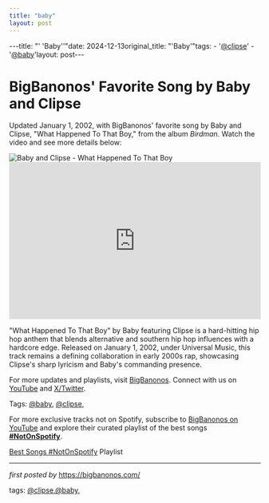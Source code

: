 ```yaml
---
title: "baby"
layout: post
---
```

---title: "' 'Baby''"date: 2024-12-13original_title: "'Baby'"tags:  - '[@clipse](/tags/clipse/)'  - '[@baby](/tags/baby/)'layout: post---<!-- Post Title --><h1 >BigBanonos' Favorite Song by Baby and Clipse</h1> <!-- Introductory Text --><p >Updated January 1, 2002, with BigBanonos' favorite song by Baby and Clipse, "What Happened To That Boy," from the album *Birdman*. Watch the video and see more details below:</p> <!-- Featured Image --><div > <img src="https://i.ytimg.com/vi/MX6rC1krGp0/mqdefault.jpg" alt="Baby and Clipse - What Happened To That Boy" /></div> <!-- YouTube Video Embed --><div > <iframe width="100%" height="315" src="https://www.youtube.com/embed/MX6rC1krGp0" title="Baby ft. Clipse - What Happened To That Boy" frameborder="0" allow="accelerometer; autoplay; clipboard-write; encrypted-media; gyroscope; picture-in-picture; web-share" referrerpolicy="strict-origin-when-cross-origin" allowfullscreen></iframe></div> <!-- Song Information --><div > <p>"What Happened To That Boy" by Baby featuring Clipse is a hard-hitting hip hop anthem that blends alternative and southern hip hop influences with a hardcore edge. Released on January 1, 2002, under Universal Music, this track remains a defining collaboration in early 2000s rap, showcasing Clipse's sharp lyricism and Baby's commanding presence.</p></div> <!-- Footer Links --><div > <p>For more updates and playlists, visit <a href="https://bigbanonos.com/" target="_blank">BigBanonos</a>. Connect with us on <a href="https://www.youtube.com/[@BigBanonos](/tags/BigBanonos/)" target="_blank">YouTube</a> and <a href="https://x.com/bigbanonos" target="_blank">X/Twitter</a>.</p></div> <!-- Tags --><p >Tags: [@baby](/tags/baby/), [@clipse](/tags/clipse/),</p><!--Subscribe and Playlist Links--><div>    <p>For more exclusive tracks not on Spotify, subscribe to <a href="https://www.youtube.com/[@BigBanonos](/tags/BigBanonos/)" target="_blank">BigBanonos on YouTube</a> and explore their curated playlist of the best songs <strong>[#NotOnSpotify](/tags/NotOnSpotify/)</strong>.</p>    <p><a href="https://www.youtube.com/playlist?list=PLtuNtuTatqI0kFahUCbtbfenC_ET5O_tr" target="_blank">Best Songs [#NotOnSpotify](/tags/NotOnSpotify/) Playlist<br /></a></p></div><hr /><p><em>first posted by</em> <a href="https://bigbanonos.com/" rel="noopener" target="_new">https://bigbanonos.com/</a></p><p>tags: [@clipse](/tags/clipse/),[@baby](/tags/baby/),</p>